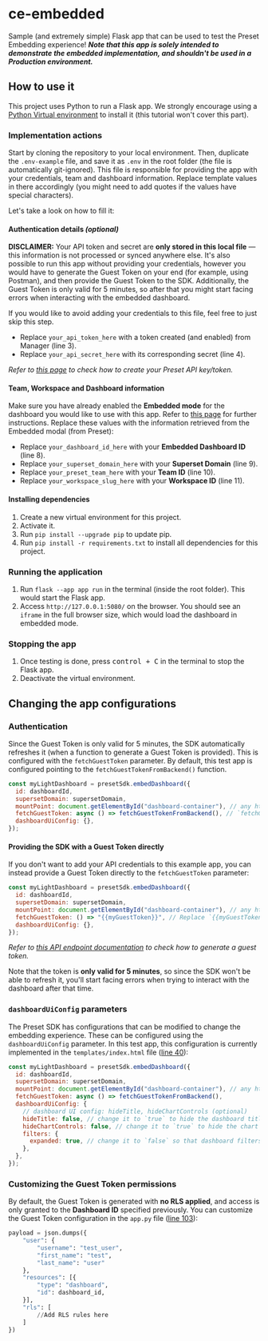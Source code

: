 # ce-embedded

Sample (and extremely simple) Flask app that can be used to test the Preset Embedding experience!
**_Note that this app is solely intended to demonstrate the embedded implementation, and shouldn't be used in a Production environment._**

## How to use it

This project uses Python to run a Flask app. We strongly encourage using a [Python Virtual environment](https://docs.python.org/3/library/venv.html) to install it (this tutorial won't cover this part).

### Implementation actions

Start by cloning the repository to your local environment. Then, duplicate the `.env-example` file, and save it as `.env` in the root folder (the file is automatically git-ignored). This file is responsible for providing the app with your credentials, team and dashboard information. Replace template values in there accordingly (you might need to add quotes if the values have special characters).

Let's take a look on how to fill it:

#### Authentication details _(optional)_

**DISCLAIMER:** Your API token and secret are **only stored in this local file** — this information is not processed or synced anywhere else. It's also possible to run this app without providing your credentials, however you would have to generate the Guest Token on your end (for example, using Postman), and then provide the Guest Token to the SDK. Additionally, the Guest Token is only valid for 5 minutes, so after that you might start facing errors when interacting with the embedded dashboard.

If you would like to avoid adding your credentials to this file, feel free to just skip this step.

- Replace `your_api_token_here` with a token created (and enabled) from Manager (line 3).
- Replace `your_api_secret_here` with its corresponding secret (line 4).

_Refer to [this page](https://api-docs.preset.io/#intro) to check how to create your Preset API key/token._

#### Team, Workspace and Dashboard information

Make sure you have already enabled the **Embedded mode** for the dashboard you would like to use with this app. Refer to [this page](https://docs.preset.io/docs/step-1-preparation#collect-the-information) for further instructions. Replace these values with the information retrieved from the Embedded modal (from Preset):

- Replace `your_dashboard_id_here` with your **Embedded Dashboard ID** (line 8).
- Replace `your_superset_domain_here` with your **Superset Domain** (line 9).
- Replace `your_preset_team_here` with your **Team ID** (line 10).
- Replace `your_workspace_slug_here` with your **Workspace ID** (line 11).

#### Installing dependencies

1. Create a new virtual environment for this project.
2. Activate it.
3. Run `pip install --upgrade pip` to update pip.
4. Run `pip install -r requirements.txt` to install all dependencies for this project.

### Running the application

1. Run `flask --app app run` in the terminal (inside the root folder). This would start the Flask app.
2. Access `http://127.0.0.1:5080/` on the browser. You should see an `iframe` in the full browser size, which would load the dashboard in embedded mode.

### Stopping the app

1. Once testing is done, press <kbd>control + C</kbd> in the terminal to stop the Flask app.
2. Deactivate the virtual environment.

## Changing the app configurations

### Authentication

Since the Guest Token is only valid for 5 minutes, the SDK automatically refreshes it (when a function to generate a Guest Token is provided). This is configured with the `fetchGuestToken` parameter. By default, this test app is configured pointing to the `fetchGuestTokenFromBackend()` function.

```javascript
const myLightDashboard = presetSdk.embedDashboard({
  id: dashboardId,
  supersetDomain: supersetDomain,
  mountPoint: document.getElementById("dashboard-container"), // any html element that can contain an iframe
  fetchGuestToken: async () => fetchGuestTokenFromBackend(), // `fetchGuestTokenFromBackend()` is a function that returns a Guest Token
  dashboardUiConfig: {},
});
```

#### Providing the SDK with a Guest Token directly

If you don't want to add your API credentials to this example app, you can instead provide a Guest Token directly to the `fetchGuestToken` parameter:

```javascript
const myLightDashboard = presetSdk.embedDashboard({
  id: dashboardId,
  supersetDomain: supersetDomain,
  mountPoint: document.getElementById("dashboard-container"), // any html element that can contain an iframe
  fetchGuestToken: () => "{{myGuestToken}}", // Replace `{{myGuestToken}}` with the generated token
  dashboardUiConfig: {},
});
```

_Refer to [this API endpoint documentation](https://api-docs.preset.io/#b1a9877e-958d-4957-8939-a6d0d3f10e70) to check how to generate a guest token._

Note that the token is **only valid for 5 minutes**, so since the SDK won't be able to refresh it, you'll start facing errors when trying to interact with the dashboard after that time.

### `dashboardUiConfig` parameters

The Preset SDK has configurations that can be modified to change the embedding experience. These can be configured using the `dashboardUiConfig` parameter. In this test app, this configuration is currently implemented in the `templates/index.html` file ([line 40](https://github.com/preset-io/ce-embedded/blob/6bf0774a2cc0999b33de37de4b57dbc8f500b17c/templates/index.html#L40)):

```javascript
const myLightDashboard = presetSdk.embedDashboard({
  id: dashboardId,
  supersetDomain: supersetDomain,
  mountPoint: document.getElementById("dashboard-container"), // any html element that can contain an iframe
  fetchGuestToken: async () => fetchGuestTokenFromBackend(),
  dashboardUiConfig: {
    // dashboard UI config: hideTitle, hideChartControls (optional)
    hideTitle: false, // change it to `true` to hide the dashboard title
    hideChartControls: false, // change it to `true` to hide the chart controls (ellipses menu)
    filters: {
      expanded: true, // change it to `false` so that dashboard filters are collapsed (for vertical filter bar)
    },
  },
});
```

### Customizing the Guest Token permissions

By default, the Guest Token is generated with **no RLS applied**, and access is only granted to the **Dashboard ID** specified previously. You can customize the Guest Token configuration in the `app.py` file ([line 103](https://github.com/preset-io/ce-embedded/blob/6bf0774a2cc0999b33de37de4b57dbc8f500b17c/templates/index.html#L103)):

```python
payload = json.dumps({
    "user": {
        "username": "test_user",
        "first_name": "test",
        "last_name": "user"
    },
    "resources": [{
        "type": "dashboard",
        "id": dashboard_id,
    }],
    "rls": [
        //Add RLS rules here
    ]
})
```

